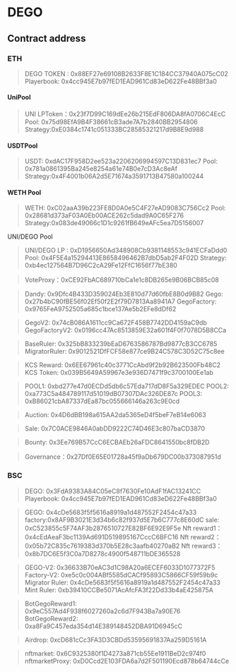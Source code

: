 # DEGO

## Contract address

### ETH

> DEGO TOKEN :  0x88EF27e69108B2633F8E1C184CC37940A075cC02
> Playerbook: 0x4cc945E7b97fED1EAD961Cd83eD622Fe48BBf3a0


#### UniPool
> UNI LPToken：0x23f7D99C169dEe26b215EdF806DA8fA0706C4EcC
> Pool: 0x75d98EfA9B4F38661cB3ade7A7b2840BB2954806
> Strategy:0xE0384c1741c051333BC28585321217d9B8E9d988

#### USDTPool
> USDT: 0xdAC17F958D2ee523a2206206994597C13D831ec7
> Pool: 0x781a0861395Ba245e8254a61e74B0e7cD3Ac8eAf
Strategy:0x4F4001b06A2d5E71674a3591713B47580a100244

#### WETH Pool
> WETH: 0xC02aaA39b223FE8D0A0e5C4F27eAD9083C756Cc2
> Pool: 0x28681d373aF03A0Eb00ACE262c5dad9A0C65F276
> Strategy:0x083de49066c1D1c9261fB649eAFc5ea7D5156007


UNI/DEGO Pool 
> UNI/DEGO LP : 0xD1956650Ad348908Cb9381148553c941ECFaDdd0
> Pool: 0x4F5E4a15294413E8658496462B7dbD5ab2F4F02D
> Strategy: 0xb4ec127564B7D96C2cA29Fe12FfC1656f77bE380


> VoteProxy：0xCE92FbAC689710bCa1e1c8DB265e9B06BCB85c08

> Dandy: 0x9Dfc4B433D359024Eb3E810d77d60fbE8B0d9B82
> Gego: 0x27b4bC90fBE56f02Ef50f2E2f79D7813Aa8941A7
> GegoFactory: 0x9765FeA9752505a685c1bce137Ae5b2EFe8dDf62

> GegoV2: 0x74cB086A1611cc9Ca672F458B7742DD4159aC9db
> GegoFactoryV2: 0x0196cc47Ac8513859E32a601f4F0f7078D5B8CCa

> BaseRuler: 0x325bB833239bEaD6763586787Bd9877cB3CC6785
> MigratorRuler: 0x9012521DfFCF58e877ce9B24C578C3D52C75c8ee

> KCS Reward: 0x6EE67961c40c3771CcAbd9f2b92B623500Fb48C2
> KCS Token: 0x039B5649A59967e3e936D7471f9c3700100Ee1ab

> POOL1: 0xbd277e47d0ECDd5db6c57Eda717dD8F5a329EDEC
> POOL2: 0xa773C5a484789117d51019dB07307DAc326DE87c
> POOL3: 0xB86021cbA87337dEa87bc055666146a263c9E0cd

> Auction:  0x4D6dBB198a615AA2da5365eD4f5beF7eB14e6063

> Sale: 0x7C0ACE9846A0abDD9222C74D46E3c807baCD3870

> Bounty: 0x3Ee769B57CcC6ECBAEb26aFDC8641550bc8fDB2D

> Governance：0x27Df0E65E01728a45f9aDb679DC00b373087951d

### BSC

> DEGO: 0x3FdA9383A84C05eC8f7630Fe10AdF1fAC13241CC
> Playerbook: 0x4cc945E7b97fED1EAD961Cd83eD622Fe48BBf3a0

> GEGO: 0x4cDe5683f5f5616a8919a1d487552F2454c47a33
> factory:0x8AF9B3021E3d34b6c82f937d5E7b6C777c8E60dC
> sale: 0xC523855c5F74AF3b2876510727E82BF6E92E9F5e
> Nft reward1： 0x4cEdAeaF3bc1139Ad691D519895167CccC6BFC16
> Nft reward2：0x05b72C835c7619383d370b5E28c3aafb40270aB2
> Nft reward3：0x8b7DC6E5f3C0a7D8278c4900f548711bDE365528

> GEGO-V2: 0x36633B70eAC3d1C98A20a6ECEF6033D1077372F5
> Factory-V2: 0xe5c0c004ABf5585dCACf95893C5866CF59f59b9c
> Migrator Ruler: 0x4cDe5683f5f5616a8919a1d487552F2454c47a33
> Mint Ruler: 0xb39410CCBe5071AcAfcFA3f22Dd33b4aE425875A

> BotGegoReward1: 0x9eC557Ad4F938f6027260a2c6d7F943Ba7a90E76
> BotGegoReward2: 0xa8Fa9C457eda354d14E389148452DBA91D6945cC

> Airdrop: 0xcD681cCc3FA3D3CBDd53595691837Aa259D5161A

> nftmarket: 0x6C9325380f1D4273a871cb55Ee1911BeD2c974f0
> nftmarketProxy: 0xD0Ccd2E103FDA6a7d2F501190Ecd878b64744cCe
